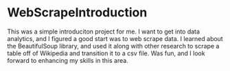 # WebScrapeIntroduction
This was a simple introduciton project for me. I want to get into data analytics, and I figured a good start was to web scrape data. I learned about the BeautifulSoup library, and used it along with other research to scrape a table off of Wikipedia and transition it to a csv file. Was fun, and I look forward to enhancing my skills in this area.
